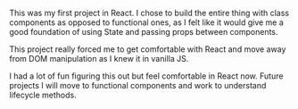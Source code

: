This was my first project in React. I chose to build the entire thing with class components as opposed to functional ones, as I felt like it would give me a good foundation of using State and passing props between components. 

This project really forced me to get comfortable with React and move away from DOM manipulation as I knew it in vanilla JS. 

I had a lot of fun figuring this out but feel comfortable in React now. Future projects I will move to functional components and work to understand lifecycle methods. 
